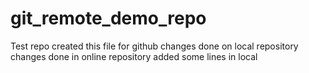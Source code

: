 # git_remote_demo_repo
Test repo
created this file for github
changes done on local repository
changes done in online repository
added some lines in local
